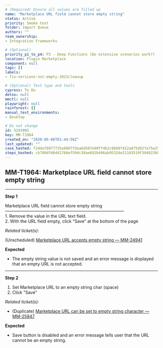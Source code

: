 ```yaml
---
# (Required) Ensure all values are filled up
name: "Marketplace URL field cannot store empty string"
status: Active
priority: Smoke test
folder: Import Queue
authors: ""
team_ownership: 
- Integration Frameworks

# (Optional)
priority_p1_to_p4: P3 - Deep Functions (Do extensive scenarios work?)
location: Plugin Marketplace
component: null
tags: []
labels: 
- fix-versions-not-empty-2022cleanup

# (Optional) Test type and tools
cypress: To Do
detox: null
mmctl: null
playwright: null
rainforest: []
manual_test_environments: 
- Desktop

# Do not change
id: 5293905
key: MM-T1964
created_on: "2020-05-06T01:44:56Z"
last_updated: ""
case_hashed: f24def0977735e6007fdaa6d587e80ff462c9b68f422a8f5d927e75a29435696721aa01f00e6fadd64e5f189def9e8a8
steps_hashed: cb700dfd6dd1766ef59dc38ae692b496ab95324e21103519f394023bbffc47654368773bca8dc75219309793846889ad
---
```


<!-- (Auto-generated) Based on frontmatter's "key" and "name" -->

## MM-T1964: Marketplace URL field cannot store empty string

---

**Step 1**

Marketplace URL field cannot store empty string\
————————————————————————————\
1\. Remove the value in the URL text field.\
2\. With the URL field empty, click “Save” at the bottom of the page

_Related ticket(s):_

(Unscheduled) [Marketplace URL accepts empty string — MM-24941](https://mattermost.atlassian.net/browse/MM-24941)

**Expected**

- The empty string value is not saved and an error message is displayed that an empty URL is not accepted.

---

**Step 2**

1. Set Marketplace URL to an empty string char (space)
2. Click "Save"

_Related ticket(s):_

- (Duplicate) [Marketplace URL can be set to empty string character — MM-25847](https://mattermost.atlassian.net/browse/MM-25847)

**Expected**

- Save button is disabled and an error message tells user that the URL cannot be an empty string.

